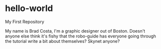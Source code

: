 # hello-world
My First Repository

My name is Brad Costa, I'm a graphic designer out of Boston.
Doesn't anyone else think it's fishy that the robo-guide has everyone going through the tutorial write a bit about themselves? Skynet anyone?
